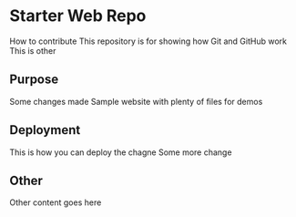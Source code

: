 # Starter Web Repo
How to contribute
This repository is for showing how Git and GitHub work
This is other

## Purpose

Some changes made
Sample website with plenty of files for demos

## Deployment
This is how you can deploy the chagne
Some more change

## Other 
Other content goes here